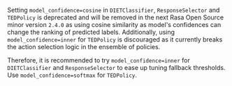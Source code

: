Setting `model_confidence=cosine` in `DIETClassifier`, `ResponseSelector` and `TEDPolicy` is deprecated and will be removed in the next Rasa Open Source minor version `2.4.0` as using cosine similarity as model's confidences can change the ranking of predicted labels. Additionally, using `model_confidence=inner` for `TEDPolicy` is discouraged as it currently breaks the action selection logic in the ensemble of policies.

Therefore, it is recommended to try `model_confidence=inner` for `DIETClassifier` and `ResponseSelector` to ease up tuning fallback thresholds. Use `model_confidence=softmax` for `TEDPolicy`.